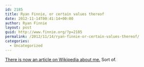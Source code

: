 ```yaml
---
id: 2185
title: Ryan Finnie, or certain values thereof
date: 2012-11-14T00:41:14+00:00
author: Ryan Finnie
layout: post
guid: http://www.finnie.org/?p=2185
permalink: /2012/11/14/ryan-finnie-or-certain-values-thereof/
categories:
  - Uncategorized
---
```

[There is now an article on Wikipedia about me.](http://en.wikipedia.org/wiki/Ryan_Finnie) Sort of.
